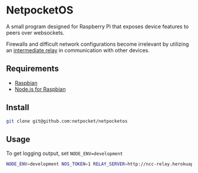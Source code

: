# NetpocketOS

A small program designed for Raspberry Pi that exposes device features
to peers over websockets.

Firewalls and difficult network configurations become irrelevant
by utilizing an [intermediate
relay](https://github.com/netpocket/ncc-relay) in communication with other devices.

## Requirements

* [Raspbian](http://www.raspbian.org/)
* [Node.js for Raspbian](https://gist.github.com/adammw/3245130)

## Install

```bash
git clone git@github.com:netpocket/netpocketos
```

## Usage

To get logging output, set `NODE_ENV=development`

```bash
NODE_ENV=development NOS_TOKEN=1 RELAY_SERVER=http://ncc-relay.herokuapp.com node server.js
```

